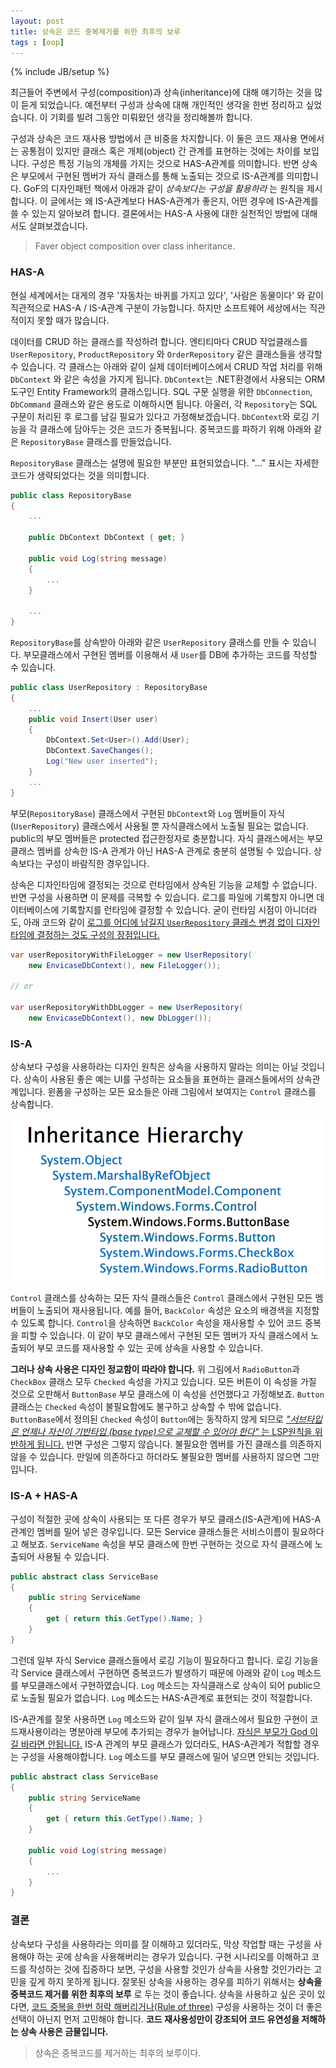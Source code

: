 ```yaml
---
layout: post
title: 상속은 코드 중복제거를 위한 최후의 보루
tags : [oop]
---
```

{% include JB/setup %}

최근들어 주변에서 구성(composition)과 상속(inheritance)에 대해 얘기하는 것을 많이 듣게 되었습니다. 예전부터 구성과 상속에 대해 개인적인 생각을 한번 정리하고 싶었습니다. 이 기회를 빌려 그동안 미뤄왔던 생각을 정리해볼까 합니다.

구성과 상속은 코드 재사용 방법에서 큰 비중을 차지합니다. 이 둘은 코드 재사용 면에서는 공통점이 있지만 클래스 혹은 개체(object) 간 관계를 표현하는 것에는 차이를 보입니다. 구성은 특정 기능의 개체를 가지는 것으로 HAS-A관계를 의미합니다. 반면 상속은 부모에서 구현된 멤버가 자식 클래스를 통해 노출되는 것으로 IS-A관계를 의미합니다. GoF의 디자인패턴 책에서 아래과 같이 _상속보다는 구성을 활용하라_ 는 원칙을 제시합니다. 이 글에서는 왜 IS-A관계보다 HAS-A관계가 좋은지, 어떤 경우에 IS-A관계를 쓸 수 있는지 알아보려 합니다. 결론에서는 HAS-A 사용에 대한 실천적인 방법에 대해서도 살펴보겠습니다.

> Faver object composition over class inheritance.

<!-- break -->

### HAS-A

현실 세계에서는 대게의 경우 '자동차는 바퀴를 가지고 있다', '사람은 동물이다' 와 같이 직관적으로 HAS-A / IS-A관계 구분이 가능합니다. 하지만 소프트웨어 세상에서는 직관적이지 못할 때가 많습니다.

데이터를 CRUD 하는 클래스를 작성하려 합니다. 엔티티마다 CRUD 작업클래스를 `UserRepository`, `ProductRepository` 와 `OrderRepository` 같은 클래스들을 생각할 수 있습니다. 각 클래스는 아래와 같이 실제 데이터베이스에서 CRUD 작업 처리를 위해 `DbContext` 와 같은 속성을 가지게 됩니다. `DbContext`는 .NET환경에서 사용되는 ORM 도구인 Entity Framework의 클래스입니다. SQL 구문 실행을 위한 `DbConnection`, `DbCommand` 클래스와 같은 용도로 이해하시면 됩니다. 아울러, 각 `Repository`는 SQL 구문이 처리된 후 로그를 남길 필요가 있다고 가정해보겠습니다. `DbContext`와 로깅 기능을 각 클래스에 담아두는 것은 코드가 중복됩니다. 중복코드를 파하기 위해 아래와 같은 `RepositoryBase` 클래스를 만들었습니다.

`RepositoryBase` 클래스는 설명에 필요한 부분만 표현되었습니다. "..." 표시는 자세한 코드가 생략되었다는 것을 의미합니다.


```c#
public class RepositoryBase
{
    ...

    public DbContext DbContext { get; }

    public void Log(string message)
    {
        ...
    }

    ...
}
```

`RepositoryBase`를 상속받아 아래와 같은 `UserRepository` 클래스를 만들 수 있습니다. 부모클래스에서 구현된 멤버를 이용해서 새 `User`를 DB에 추가하는 코드를 작성할 수 있습니다.

```c#
public class UserRepository : RepositoryBase
{
    ...
    public void Insert(User user)
    {
        DbContext.Set<User>().Add(User);
        DbContext.SaveChanges();
        Log("New user inserted");
    }
    ...
}
```

부모(`RepositoryBase`) 클래스에서 구현된 `DbContext`와 `Log` 멤버들이 자식(`UserRepository`) 클래스에서 사용될 뿐 자식클래스에서 노출될 필요는 없습니다. public의 부모 멤버들은 protected 접근한정자로 충분합니다. 자식 클래스에서는 부모 클래스 멤버를 상속한 IS-A 관계가 아닌 HAS-A 관계로 충분히 설명될 수 있습니다. 상속보다는 구성이 바람직한 경우입니다.

상속은 디자인타임에 결정되는 것으로 런타임에서 상속된 기능을 교체할 수 없습니다. 반면 구성을 사용하면 이 문제를 극복할 수 있습니다. 로그를 파일에 기록할지 아니면 데이터베이스에 기록할지를 런타임에 결정할 수 있습니다. 굳이 런타임 시점이 아니더라도, 아래 코드와 같이 [로그를 어디에 남길지 `UserRepository` 클래스 변경 없이 디자인타임에 결정하는 것도 구성의 장점입니다.](https://en.wikipedia.org/wiki/Open/closed_principle)

```c#
var userRepositoryWithFileLogger = new UserRepository(
    new EnvicaseDbContext(), new FileLogger());

// or

var userRepositoryWithDbLogger = new UserRepository(
    new EnvicaseDbContext(), new DbLogger());
```

### IS-A
상속보다 구성을 사용하라는 디자인 원칙은 상속을 사용하지 말라는 의미는 아닐 것입니다. 상속이 사용된 좋은 예는 UI를 구성하는 요소들을 표현하는 클래스들에서의 상속관계입니다. 윈폼을 구성하는 모든 요소들은 아래 그림에서 보여지는 `Control` 클래스를 상속합니다.

![버튼 상속 관계](../images/button-hierarchy.png)

`Control` 클래스를 상속하는 모든 자식 클래스들은 `Control` 클래스에서 구현된 모든 멤버들이 노출되어 재사용됩니다. 예를 들어, `BackColor` 속성은 요소의 배경색을 지정할 수 있도록 합니다. `Control`을 상속하면 `BackColor` 속성을 재사용할 수 있어 코드 중복을 피할 수 있습니다. 이 같이 부모 클래스에서 구현된 모든 멤버가 자식 클래스에서 노출되어 부모 코드를 재사용할 수 있는 곳에 상속을 사용할 수 있습니다.

**그러나 상속 사용은 디자인 정교함이 따라야 합니다.** 위 그림에서 `RadioButton`과 `CheckBox` 클래스 모두 `Checked` 속성을 가지고 있습니다. 모든 버튼이 이 속성을 가질 것으로 오판해서 `ButtonBase` 부모 클래스에 이 속성을 선언했다고 가정해보죠. `Button` 클래스는 `Checked` 속성이 불필요함에도 불구하고 상속할 수 밖에 없습니다. `ButtonBase`에서 정의된 `Checked` 속성이 `Button`에는 동작하지 않게 되므로 [_"서브타입은 언제나 자신이 기반타입 (base type)으로 교체할 수 있어야 한다"_ 는 LSP원칙을 위반하게 됩니다.](https://en.wikipedia.org/wiki/Liskov_substitution_principle) 반면 구성은 그렇지 않습니다. 불필요한 멤버를 가진 클래스를 의존하지 않을 수 있습니다. 만일에 의존하다고 하더라도 불필요한 멤버를 사용하지 않으면 그만입니다.

### IS-A + HAS-A
구성이 적절한 곳에 상속이 사용되는 또 다른 경우가 부모 클래스(IS-A관계)에 HAS-A 관계인 멤버를 밀어 넣은 경우입니다. 모든 Service 클래스들은 서비스이름이 필요하다고 해보죠. `ServiceName` 속성을 부모 클래스에 한번 구현하는 것으로 자식 클래스에 노출되어 사용될 수 있습니다.

```c#
public abstract class ServiceBase
{
    public string ServiceName
    {
        get { return this.GetType().Name; }
    }
}
```

그런데 일부 자식 Service 클래스들에서 로깅 기능이 필요하다고 합니다. 로깅 기능을 각 Service 클래스에서 구현하면 중복코드가 발생하기 때문에 아래와 같이 `Log` 메소드를 부모클래스에서 구현하였습니다. `Log` 메소드는 자식클래스로 상속이 되어 public으로 노출될 필요가 없습니다. `Log` 메소드는 HAS-A관계로 표현되는 것이 적절합니다.

IS-A관계를 잘못 사용하면 `Log` 메소드와 같이 일부 자식 클래스에서 필요한 구현이 코드재사용이라는 명분아래 부모에 추가되는 경우가 늘어납니다. [자식은 부모가 God 이길 바라면 안됩니다.](https://en.wikipedia.org/wiki/God_object) IS-A 관계의 부모 클래스가 있더라도, HAS-A관계가 적합할 경우는 구성을 사용해야합니다. `Log` 메소드를 부모 클래스에 밀어 넣으면 안되는 것입니다. 

```c#
public abstract class ServiceBase
{
    public string ServiceName
    {
        get { return this.GetType().Name; }
    }

    public void Log(string message)
    {
        ...
    }
}
```

### 결론
상속보다 구성을 사용하라는 의미를 잘 이해하고 있더라도, 막상 작업할 때는 구성을 사용해야 하는 곳에 상속을 사용해버리는 경우가 있습니다. 구현 시나리오를 이해하고 코드를 작성하는 것에 집중하다 보면, 구성을 사용할 것인가 상속을 사용할 것인가라는 고민을 깊게 하지 못하게 됩니다. 잘못된 상속을 사용하는 경우를 피하기 위해서는 **상속을 중복코드 제거를 위한 최후의 보루** 로 두는 것이 좋습니다. 상속을 사용하고 싶은 곳이 있다면, [코드 중복을 한번 허락 해버리거나(Rule of three)](https://en.wikipedia.org/wiki/Rule_of_three_(computer_programming)) 구성을 사용하는 것이 더 좋은 선택이 아닌지 먼저 고민해야 합니다. **코드 재사용성만이 강조되어 코드 유연성을 저해하는 상속 사용은 금물입니다.**

> 상속은 중복코드를 제거하는 최후의 보루이다.